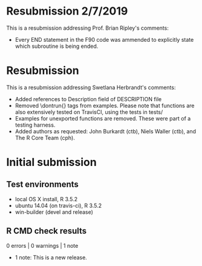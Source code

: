 # Resubmission 2/7/2019

This is a resubmission addressing Prof. Brian Ripley's comments:

* Every END statement in the F90 code was ammended to explicitly state which
  subroutine is being ended.

# Resubmission

This is a resubmission addressing Swetlana Herbrandt's comments:

* Added references to Description field of DESCRIPTION file
* Removed \dontrun{} tags from examples. Please note that functions are also
  extensively tested on TravisCI, using the tests in tests/
* Examples for unexported functions are removed. These were part of a testing
  harness.
* Added authors as requested: John Burkardt (ctb), Niels Waller (ctb), and
  The R Core Team (cph).

# Initial submission

## Test environments
* local OS X install, R 3.5.2
* ubuntu 14.04 (on travis-ci), R 3.5.2
* win-builder (devel and release)

## R CMD check results

0 errors | 0 warnings | 1 note

* 1 note: This is a new release.
